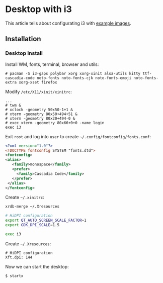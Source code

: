 # Desktop with i3

This article tells about configurating i3 with [example images](https://github.com/someoneinjd/dotfiles).

## Installation

### Desktop Install

Install WM, fonts, terminal, browser and utils:

```
# pacman -S i3-gaps polybar xorg xorg-xinit alsa-utils kitty ttf-cascadia-code noto-fonts noto-fonts-cjk noto-fonts-emoji noto-fonts-extra xorg-xset firefox
```

Modify `/etc/X11/xinit/xinitrc`:

```properties
...
# twm &
# xclock -geometry 50x50-1+1 &
# xterm -geometry 80x50+494+51 &
# xterm -geometry 80x20+494-0 &
# exec xterm -geometry 80x66+0+0 -name login
exec i3
```

Exit `root` and log into `user` to create `~/.config/fontconfig/fonts.conf`:

```xml
<?xml version="1.0"?>
<!DOCTYPE fontconfig SYSTEM "fonts.dtd">
<fontconfig>
<alias>
   <family>monospace</family>
   <prefer>
     <family>Cascadia Code</family>
   </prefer>
 </alias>
</fontconfig>
```

Create `~/.xinitrc`:

```bash
xrdb-merge ~/.Xresources

# HiDPI configuration
export QT_AUTO_SCREEN_SCALE_FACTOR=1
export GDK_DPI_SCALE=1.5

exec i3
```

Create `~/.Xresources`:

```properties
# HiDPI configuration
Xft.dpi: 144
```

Now we can start the desktop:

```
$ startx
```
